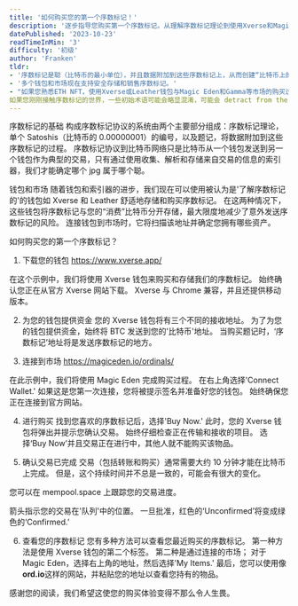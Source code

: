 ```yaml
---
title: '如何购买您的第一个序数标记！'
description: '逐步指导您购买第一个序数标记。从理解序数标记理论到使用Xverse和Magic Eden等市场成功购买题记。深入探讨比特币上的数字所有权的未来。'
datePublished: '2023-10-23'
readTimeInMin: '3'
difficulty: '初级'
author: 'Franken'
tldr:
- '序数标记是聪（比特币的最小单位），并且数据附加到这些序数标记上，从而创建“比特币上的NFT”。'
- '多个钱包和市场现在支持安全存储和销售序数标记。'
- "如果您熟悉ETH NFT，使用Xverse或Leather钱包与Magic Eden和Gamma等市场的购买过程类似。"
如果您刚刚接触序数标记的世界，一些初始术语可能会略显混淆，可能会 detract from the simplicity of purchasing within the current infrastructure. 本文中，我们将介绍序数标记的基础知识，并指导您如何开始购买第一个题记（比特币上的NFT）。
---
```


序数标记的基础
构成序数标记协议的系统由两个主要部分组成：序数标记理论，单个 Satoshis（比特币的 0.00000001）的编号，以及题记，将数据附加到这些序数标记的过程。 序数标记协议到比特币网络只是比特币从一个钱包发送到另一个钱包作为典型的交易，只有通过使用收集、解析和存储来自交易的信息的索引器，我们才能确定哪个 jpg 属于哪个聪。

钱包和市场
随着钱包和索引器的进步，我们现在可以使用被认为是'了解序数标记的'的钱包如 Xverse 和 Leather 舒适地存储和购买序数标记。 在这两种情况下，这些钱包将序数标记与您的“消费”比特币分开存储，最大限度地减少了意外发送序数标记的风险。 连接钱包到市场时，它将扫描该地址并确定您拥有哪些资产。

如何购买您的第一个序数标记？

1. 下载您的钱包
   https://www.xverse.app/

在这个示例中，我们将使用 Xverse 钱包来购买和存储我们的序数标记。 始终确认您正在从官方 Xverse 网站下载。 Xverse 与 Chrome 兼容，并且还提供移动版本。

2. 为您的钱包提供资金
   您的 Xverse 钱包将有三个不同的接收地址。 为了为您的钱包提供资金，始终将 BTC 发送到您的'比特币'地址。 当购买题记时，‘序数标记’地址将是发送序数标记的地方。

3. 连接到市场
   https://magiceden.io/ordinals/

在此示例中，我们将使用 Magic Eden 完成购买过程。 在右上角选择'Connect Wallet.' 如果这是您第一次连接，您将被提示签名并准备好您的钱包。 始终确保您正在连接到官方网站。

4. 进行购买
   找到您喜欢的序数标记后，选择'Buy Now.' 此时，您的 Xverse 钱包将弹出并提示您确认交易。 始终仔细检查正在传输和接收的项目。 选择‘Buy Now’并且交易正在进行中，其他人就不能购买该物品。

5. 确认交易已完成
   交易（包括转账和购买）通常需要大约 10 分钟才能在比特币上完成。 但是，这个持续时间并不总是一致的，可能会有很大的变化。

您可以在 mempool.space 上跟踪您的交易进度。

箭头指示您的交易在'队列'中的位置。 一旦批准，红色的‘Unconfirmed’将变成绿色的‘Confirmed.’

6. 查看您的序数标记
   您有多种方法可以查看您最近购买的序数标记。 第一种方法是使用 Xverse 钱包的第二个标签。 第二种是通过连接的市场； 对于 Magic Eden，选择右上角的地址，然后选择'My Items.' 最后，您可以使用像**ord.io**这样的网站，并粘贴您的地址以查看您持有的物品。

感谢您的阅读，我们希望这使您的购买体验变得不那么令人生畏。
